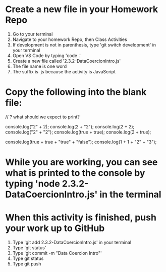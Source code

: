 # Create a new file in your Homework Repo
1. Go to your terminal
2. Navigate to your homework Repo, then Class Activities
3. If development is not in parenthesis, type 'git switch development' in your terminal
4. Open VS Code by typing 'code .'
5. Create a new file called '2.3.2-DataCoercionIntro.js'
  1. The file name is one word
  2. The suffix is .js because the activity is JavaScript

# Copy the following into the blank file:

// ? what should we expect to print?

console.log("2" + 2);
console.log(2 + "2");
console.log(2 + 2);
console.log("2" + "2");
console.log(true + true);
console.log(2 + true);

console.log(true + true + "true" + "false");
console.log(1 + 1 + "2" + "3");

# While you are working, you can see what is printed to the console by typing 'node 2.3.2-DataCoercionIntro.js' in the terminal

# When this activity is finished, push your work up to GitHub
1. Type 'git add 2.3.2-DataCoercionIntro.js' in your terminal
2. Type 'git status'
3. Type 'git commit -m "Data Coercion Intro"'
4. Type git status
5. Type git push
